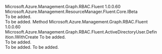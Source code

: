 <Type Name="IWithPromptToChangePasswordOnLoginBeta" FullName="Microsoft.Azure.Management.Graph.RBAC.Fluent.ActiveDirectoryUser.Definition.IWithPromptToChangePasswordOnLoginBeta">
  <TypeSignature Language="C#" Value="public interface IWithPromptToChangePasswordOnLoginBeta : Microsoft.Azure.Management.ResourceManager.Fluent.Core.IBeta" />
  <TypeSignature Language="ILAsm" Value=".class public interface auto ansi abstract IWithPromptToChangePasswordOnLoginBeta implements class Microsoft.Azure.Management.ResourceManager.Fluent.Core.IBeta" />
  <TypeSignature Language="DocId" Value="T:Microsoft.Azure.Management.Graph.RBAC.Fluent.ActiveDirectoryUser.Definition.IWithPromptToChangePasswordOnLoginBeta" />
  <TypeSignature Language="VB.NET" Value="Public Interface IWithPromptToChangePasswordOnLoginBeta&#xA;Implements IBeta" />
  <TypeSignature Language="F#" Value="type IWithPromptToChangePasswordOnLoginBeta = interface&#xA;    interface IBeta" />
  <AssemblyInfo>
    <AssemblyName>Microsoft.Azure.Management.Graph.RBAC.Fluent</AssemblyName>
    <AssemblyVersion>1.0.0.60</AssemblyVersion>
  </AssemblyInfo>
  <Interfaces>
    <Interface>
      <InterfaceName>Microsoft.Azure.Management.ResourceManager.Fluent.Core.IBeta</InterfaceName>
    </Interface>
  </Interfaces>
  <Docs>
    <summary>To be added.</summary>
    <remarks>To be added.</remarks>
  </Docs>
  <Members>
    <Member MemberName="WithPromptToChangePasswordOnLogin">
      <MemberSignature Language="C#" Value="public Microsoft.Azure.Management.Graph.RBAC.Fluent.ActiveDirectoryUser.Definition.IWithCreate WithPromptToChangePasswordOnLogin (bool promptToChangePasswordOnLogin);" />
      <MemberSignature Language="ILAsm" Value=".method public hidebysig newslot virtual instance class Microsoft.Azure.Management.Graph.RBAC.Fluent.ActiveDirectoryUser.Definition.IWithCreate WithPromptToChangePasswordOnLogin(bool promptToChangePasswordOnLogin) cil managed" />
      <MemberSignature Language="DocId" Value="M:Microsoft.Azure.Management.Graph.RBAC.Fluent.ActiveDirectoryUser.Definition.IWithPromptToChangePasswordOnLoginBeta.WithPromptToChangePasswordOnLogin(System.Boolean)" />
      <MemberSignature Language="VB.NET" Value="Public Function WithPromptToChangePasswordOnLogin (promptToChangePasswordOnLogin As Boolean) As IWithCreate" />
      <MemberSignature Language="F#" Value="abstract member WithPromptToChangePasswordOnLogin : bool -&gt; Microsoft.Azure.Management.Graph.RBAC.Fluent.ActiveDirectoryUser.Definition.IWithCreate" Usage="iWithPromptToChangePasswordOnLoginBeta.WithPromptToChangePasswordOnLogin promptToChangePasswordOnLogin" />
      <MemberType>Method</MemberType>
      <AssemblyInfo>
        <AssemblyName>Microsoft.Azure.Management.Graph.RBAC.Fluent</AssemblyName>
        <AssemblyVersion>1.0.0.60</AssemblyVersion>
      </AssemblyInfo>
      <ReturnValue>
        <ReturnType>Microsoft.Azure.Management.Graph.RBAC.Fluent.ActiveDirectoryUser.Definition.IWithCreate</ReturnType>
      </ReturnValue>
      <Parameters>
        <Parameter Name="promptToChangePasswordOnLogin" Type="System.Boolean" />
      </Parameters>
      <Docs>
        <param name="promptToChangePasswordOnLogin">To be added.</param>
        <summary>To be added.</summary>
        <returns>To be added.</returns>
        <remarks>To be added.</remarks>
      </Docs>
    </Member>
  </Members>
</Type>